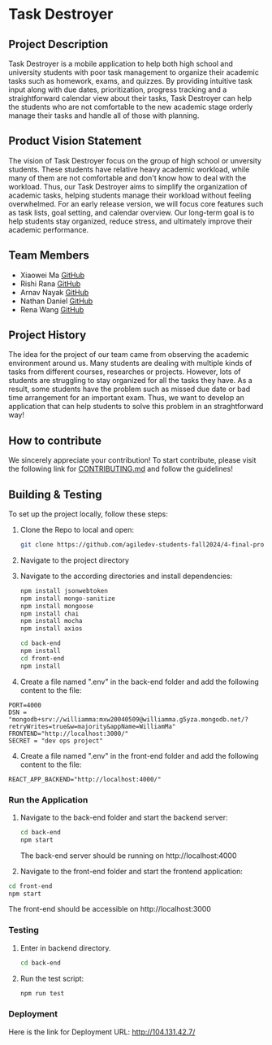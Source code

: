 # Task Destroyer

## Project Description

Task Destroyer is a mobile application to help both high school and university students with poor task management to organize their academic tasks such as homework, exams, and quizzes. By providing intuitive task input along with due dates, prioritization, progress tracking and a straightforward calendar view about their tasks, Task Destroyer can help the students who are not comfortable to the new academic stage orderly manage their tasks and handle all of those with planning.

## Product Vision Statement

The vision of Task Destroyer focus on the group of high school or unversity students. These students have relative heavy academic workload, while many of them are not comfortable and don't know how to deal with the workload. Thus, our Task Destroyer aims to simplify the organization of academic tasks, helping students manage their workload without feeling overwhelmed. For an early release version, we will focus core features such as task lists, goal setting, and calendar overview. Our long-term goal is to help students stay organized, reduce stress, and ultimately improve their academic performance.

## Team Members

- Xiaowei Ma [GitHub](https://github.com/WillliamMa)
- Rishi Rana [GitHub](https://github.com/Rishi-Rana1)
- Arnav Nayak [GitHub](https://github.com/ern-02)
- Nathan Daniel [GitHub](https://github.com/WayyGood)
- Rena Wang [GitHub](https://github.com/nomegustaexam)

## Project History

The idea for the project of our team came from observing the academic environment around us. Many students are dealing with multiple kinds of tasks from different courses, researches or projects. However, lots of students are struggling to stay organized for all the tasks they have. As a result, some students have the problem such as missed due date or bad time arrangement for an important exam. Thus, we want to develop an application that can help students to solve this problem in an straghtforward way!

## How to contribute

We sincerely appreciate your contribution! To start contribute, please visit the following link for [CONTRIBUTING.md](./CONTRIBUTING.md) and follow the guidelines!

## Building & Testing

To set up the project locally, follow these steps:

1. Clone the Repo to local and open:

   ```bash
   git clone https://github.com/agiledev-students-fall2024/4-final-project-task-destroyer.git
   ```

2. Navigate to the project directory

3. Navigate to the according directories and install dependencies:

   ```bash
   npm install jsonwebtoken
   npm install mongo-sanitize
   npm install mongoose
   npm install chai
   npm install mocha
   npm install axios
   
   cd back-end
   npm install
   cd front-end
   npm install
   ```

4. Create a file named ".env" in the back-end folder and add the following content to the file:

```
PORT=4000
DSN = "mongodb+srv://williamma:mxw20040509@williamma.g5yza.mongodb.net/?retryWrites=true&w=majority&appName=WilliamMa"
FRONTEND="http://localhost:3000/"
SECRET = "dev ops project"
```

4. Create a file named ".env" in the front-end folder and add the following content to the file:

```
REACT_APP_BACKEND="http://localhost:4000/"
```

### Run the Application

1. Navigate to the back-end folder and start the backend server:

   ```bash
   cd back-end
   npm start
   ```
   The back-end server should be running on http://localhost:4000

2.  Navigate to the front-end folder and start the frontend application:
   
   ```bash
   cd front-end
   npm start
   ```
   The front-end should be accessible on http://localhost:3000

### Testing

1. Enter in backend directory.
   ```bash
   cd back-end
   ```
2. Run the test script:
   ```bash
   npm run test
   ```

### Deployment

Here is the link for Deployment URL: http://104.131.42.7/